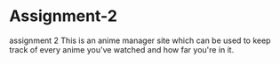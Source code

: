 # Assignment-2
assignment 2
This is an anime manager site which can be used to keep track of every anime you've watched and how far you're in it.
